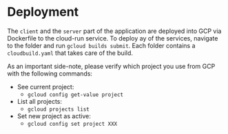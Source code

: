 # Deployment

The `client` and the `server` part of the application are deployed into GCP via Dockerfile to the cloud-run service.
To deploy ay of the services, navigate to the folder and run `gcloud builds submit`.
Each folder contains a `cloudbuild.yaml` that takes care of the build.

  
As an important side-note, please verify which project you use from GCP with the following commands:
- See current project:
  - `gcloud config get-value project`
- List all projects:
  - `gcloud projects list`
- Set new project as active:
  - `gcloud config set project XXX`

